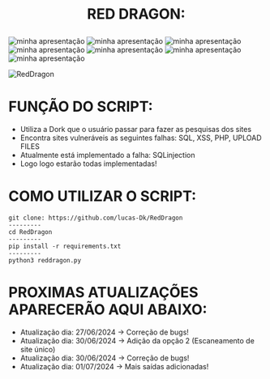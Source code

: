 <h1 align="center"
<p>
  RED DRAGON:
</p></h1>

![minha apresentação](https://img.shields.io/static/v1?label=SCANER-FALHAS&message=WEB&color=black&style=<STYLE>&logo=<LOGO>)
![minha apresentação](https://img.shields.io/static/v1?label=VARREDURAS&message=WEB&color=black&style=<STYLE>&logo=<LOGO>)
![minha apresentação](https://img.shields.io/static/v1?label=PESQUISAS&message=WEB&color=black&style=<STYLE>&logo=<LOGO>)
![minha apresentação](https://img.shields.io/static/v1?label=PESQUISAS&message=AVANÇADAS&color=black&style=<STYLE>&logo=<LOGO>)
![minha apresentação](https://img.shields.io/static/v1?label=GOOGLE&message=DORKS&color=black&style=<STYLE>&logo=<LOGO>)
![minha apresentação](https://img.shields.io/static/v1?label=GOOGLE-SEARCH&message=HACKING&color=black&style=<STYLE>&logo=<LOGO>)
![minha apresentação](https://img.shields.io/static/v1?label=FAILURES-FOR&message=WEBSITES&color=black&style=<STYLE>&logo=<LOGO>)

![RedDragon](https://github.com/Nano-9/RedDragon/assets/69327287/9678acaf-dc9f-4e63-9808-b9ddc25a7ffc)


# FUNÇÃO DO SCRIPT:

- Utiliza a Dork que o usuário passar para fazer as pesquisas dos sites
- Encontra sites vulneráveis as seguintes falhas: SQL, XSS, PHP, UPLOAD FILES
- Atualmente está implementado a falha: SQLinjection
- Logo logo estarão todas implementadas!

# COMO UTILIZAR O SCRIPT:

    git clone: https://github.com/lucas-Dk/RedDragon
    ---------
    cd RedDragon
    ---------
    pip install -r requirements.txt
    ---------
    python3 reddragon.py


# PROXIMAS ATUALIZAÇÕES APARECERÃO AQUI ABAIXO:

- Atualização dia: 27/06/2024 -> Correção de bugs!
- Atualização dia: 30/06/2024 -> Adição da opção 2 (Escaneamento de site único)
- Atualização dia: 30/06/2024 -> Correção de bugs!
- Atualização dia: 01/07/2024 -> Mais saídas adicionadas! 
